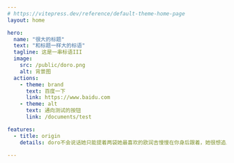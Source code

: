 ```yaml
---
# https://vitepress.dev/reference/default-theme-home-page
layout: home

hero:
  name: "很大的标题"
  text: "和标题一样大的标语"
  tagline: 这是一串标语III
  image:
    src: /public/doro.png
    alt: 背景图
  actions:
    - theme: brand
      text: 百度一下
      link: https://www.baidu.com
    - theme: alt
      text: 通向测试的按钮
      link: /documents/test

features:
  - title: origin
    details: doro不会说话她只能提着两袋她最喜欢的欧润吉慢慢在你身后跟着，她很想追上去把欧润吉给你

---
```


